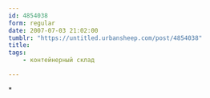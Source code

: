 ```yaml
---
id: 4854038
form: regular
date: 2007-07-03 21:02:00
tumblr: "https://untitled.urbansheep.com/post/4854038"
title:
tags:
    - контейнерный склад

---
```


<p>*</p>

